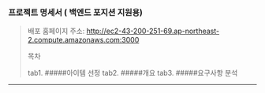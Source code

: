 ### 프로젝트 명세서 ( 백엔드 포지션 지원용)

> 배포 홈페이지 주소: http://ec2-43-200-251-69.ap-northeast-2.compute.amazonaws.com:3000
>
> 목차
> 
> tab1. #####아이템 선정
> tab2. #####개요
> tab3. #####요구사항 분석

-----------------
